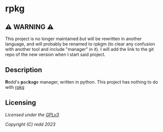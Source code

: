 # rpkg

## ⚠️ **WARNING** ⚠️

This project is no longer maintained *but* will be rewritten in another language, and will probably be renamed to rpkgm (to clear any confusion with another tool and include "manager" in it).
I will add the link to the git repo of the new version when I start said project.

## Description

**R**edd's **p**ac**k**a**g**e manager, written in python.
This project has nothing to do with [rpkg](https://glaciermodding.org/rpkg/)

## Licensing

*Licensed under the [GPLv3](https://www.gnu.org/licenses/gpl-3.0.html)*

*Copyright (C) redd 2023*
